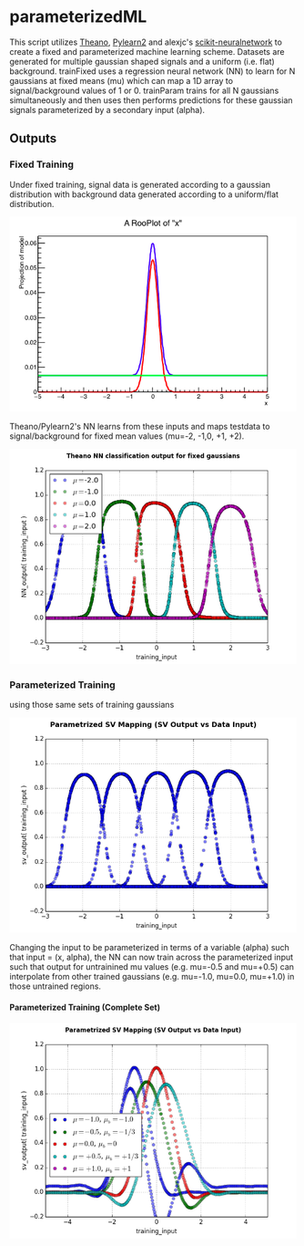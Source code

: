 # parameterizedML

This script utilizes [Theano](http://deeplearning.net/software/theano/), [Pylearn2](http://deeplearning.net/software/pylearn2/) and alexjc's [scikit-neuralnetwork](https://github.com/aigamedev/scikit-neuralnetwork) to create a fixed and parameterized machine learning scheme. Datasets are generated for multiple gaussian shaped signals and a uniform (i.e. flat) background. trainFixed uses a regression neural network (NN) to learn for N gaussians at fixed means (mu) which can map a 1D array to signal/background values of 1 or 0. trainParam trains for all N gaussians simultaneously and then uses then performs predictions for these gaussian signals parameterized by a secondary input (alpha).

## Outputs

### Fixed Training
Under fixed training, signal data is generated according to a gaussian distribution with background data generated according to a uniform/flat distribution.

![Distribution Map](/plots/images/modelPlot.png)

Theano/Pylearn2's NN learns from these inputs and maps testdata to signal/background for fixed mean values (mu=-2, -1,0, +1, +2).

![Fixed Training](/plots/images/fixedTraining.png)

### Parameterized Training
using those same sets of training gaussians

![Complete Gaussian Set](/plots/images/paramTraining.png)

Changing the input to be parameterized in terms of a variable (alpha) such that input = (x, alpha), the NN can now train across the parameterized input such that output for untrainined mu values (e.g. mu=-0.5 and mu=+0.5) can interpolate from other trained gaussians (e.g. mu=-1.0, mu=0.0, mu=+1.0) in those untrained regions.

#### Parameterized Training (Complete Set)
![Parameterized Training (Complete Set)](/plots/images/paramTraining_complete.png)
